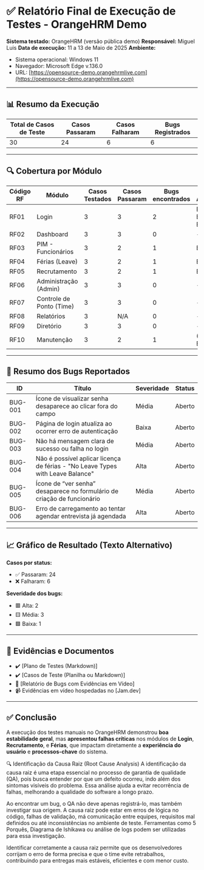 # ✅ **Relatório Final de Execução de Testes - OrangeHRM Demo**

**Sistema testado:** OrangeHRM (versão pública demo)
**Responsável:** Miguel Luis
**Data de execução:** 11 a 13 de Maio de 2025
**Ambiente:**

* Sistema operacional: Windows 11
* Navegador: Microsoft Edge v.136.0
* URL: [https://opensource-demo.orangehrmlive.com](https://opensource-demo.orangehrmlive.com)

---

## 📊 **Resumo da Execução**

| Total de Casos de Teste | Casos Passaram | Casos Falharam | Bugs Registrados |
| ----------------------- | -------------- | -------------- | ---------------- |
| 30                      | 24             | 6              | 6                |

---

## 🔍 **Cobertura por Módulo**

| Código RF | Módulo                   | Casos Testados | Casos Passaram | Bugs encontrados | Bug(s) Associado(s)       |
| --------- | ------------------------ | -------------- | -------------- | -------------- | ------------------------- |
| RF01      | Login                    | 3              | 3              | 2              | BUG-001, BUG-002, BUG-003 |
| RF02      | Dashboard                | 3              | 3              | 0              | -                         |
| RF03      | PIM - Funcionários       | 3              | 2              | 1              | BUG-005                   |
| RF04      | Férias (Leave)           | 3              | 2              | 1              | BUG-004                   |
| RF05      | Recrutamento             | 3              | 2              | 1              | BUG-006                   |
| RF06      | Administração (Admin)    | 3              | 3              | 0              | -                         |
| RF07      | Controle de Ponto (Time) | 3              | 3              | 0              | -                         |
| RF08      | Relatórios               | 3              | N/A            | 0              | -                         |
| RF09      | Diretório                | 3              | 3              | 0              | -                         |
| RF10      | Manutenção               | 3              | 2              | 1              | (Mesmo que BUG-005)       |

---

## 🐞 **Resumo dos Bugs Reportados**

| ID      | Título                                                                         | Severidade | Status |
| ------- | ------------------------------------------------------------------------------ | ---------- | ------ |
| BUG-001 | Ícone de visualizar senha desaparece ao clicar fora do campo                   | Média      | Aberto |
| BUG-002 | Página de login atualiza ao ocorrer erro de autenticação                       | Baixa      | Aberto |
| BUG-003 | Não há mensagem clara de sucesso ou falha no login                             | Média      | Aberto |
| BUG-004 | Não é possível aplicar licença de férias - "No Leave Types with Leave Balance" | Alta       | Aberto |
| BUG-005 | Ícone de “ver senha” desaparece no formulário de criação de funcionário        | Média      | Aberto |
| BUG-006 | Erro de carregamento ao tentar agendar entrevista já agendada                  | Alta       | Aberto |

---

## 📈 **Gráfico de Resultado (Texto Alternativo)**

**Casos por status:**

* ✅ Passaram: 24
* ❌ Falharam: 6

**Severidade dos bugs:**

* 🟥 Alta: 2
* 🟨 Média: 3
* 🟩 Baixa: 1

---

## 📁 **Evidências e Documentos**

* ✔️ [Plano de Testes (Markdown)]
* ✔️ [Casos de Teste (Planilha ou Markdown)]
* 🐛 [Relatório de Bugs com Evidências em Vídeo]
* 📹 Evidências em vídeo hospedadas no [Jam.dev]

---

## ✅ **Conclusão**

A execução dos testes manuais no OrangeHRM demonstrou **boa estabilidade geral**, mas **apresentou falhas críticas** nos módulos de **Login**, **Recrutamento**, e **Férias**, que impactam diretamente a **experiência do usuário** e **processos-chave** do sistema.

🔍 Identificação da Causa Raiz (Root Cause Analysis)
A identificação da causa raiz é uma etapa essencial no processo de garantia de qualidade (QA), pois busca entender por que um defeito ocorreu, indo além dos sintomas visíveis do problema. Essa análise ajuda a evitar recorrência de falhas, melhorando a qualidade do software a longo prazo.

Ao encontrar um bug, o QA não deve apenas registrá-lo, mas também investigar sua origem. A causa raiz pode estar em erros de lógica no código, falhas de validação, má comunicação entre equipes, requisitos mal definidos ou até inconsistências no ambiente de teste. Ferramentas como 5 Porquês, Diagrama de Ishikawa ou análise de logs podem ser utilizadas para essa investigação.

Identificar corretamente a causa raiz permite que os desenvolvedores corrijam o erro de forma precisa e que o time evite retrabalhos, contribuindo para entregas mais estáveis, eficientes e com menor custo.

